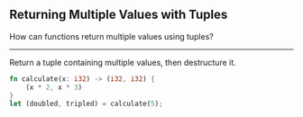 ## Returning Multiple Values with Tuples

How can functions return multiple values using tuples?

---

Return a tuple containing multiple values, then destructure it.

```rust
fn calculate(x: i32) -> (i32, i32) {
    (x * 2, x * 3)
}
let (doubled, tripled) = calculate(5);
```

